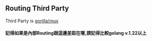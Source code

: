 ## Routing Third Party
Third Party is [gorilla/mux](https://github.com/gorilla/mux)

#### 記得如果是內部Routing跟這邊差距在哪,請記得比較golang v.1.22以上